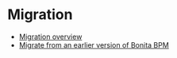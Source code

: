 # Migration

* [Migration overview](migration-overview.md)
* [Migrate from an earlier version of Bonita BPM](migrate-from-an-earlier-version-of-bonita-bpm.md)